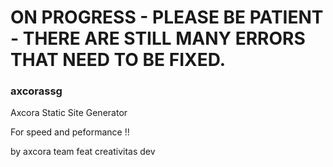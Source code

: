 # ON PROGRESS - PLEASE BE PATIENT - THERE ARE STILL MANY ERRORS THAT NEED TO BE FIXED.

### axcorassg

Axcora Static Site Generator

For speed and peformance !!

by axcora team feat creativitas dev
